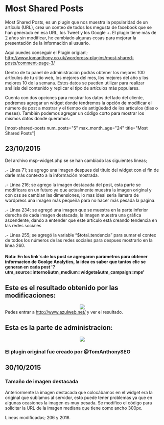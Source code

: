 <h1>Most Shared Posts</h1>

Most Shared Posts, es un plugin que nos muestra la popularidad de un artículo (URL), crea un conteo de todos los megusta de facebook que se han generado en esa URL, los Tweet y los Google +. El plugin tiene más de 2 años sin modificar, he cambiado algunas cosas para mejorar la presentación de la información al usuario.

Aqui puedes conseguir el Plugin origianl; http://www.tomanthony.co.uk/wordpress-plugins/most-shared-posts/comment-page-3/

Dentro de tu panel de administración podrás obtener los mejores 100 artículos de tu sitio web, los mejores del mes, los mejores del año y los mejores 10 de la semana. Estos datos se pueden utilizar para realizar análisis del contenido y replicar el tipo de artículos más populares. 

Cuenta con dos opciones para mostrar los datos del lado del cliente, podremos agregar un widget donde tendremos la opción de modificar el número de post a mostrar y el tiempo de antigüedad de los artículos (dias o meses). También podemos agregar un código corto para mostrar los mismos datos donde queramos:

[most-shared-posts num_posts="5" max_month_age="24" title="Most Shared Posts"]

<h2>23/10/2015</h2>
Del archivo msp-widget.php se se han cambiado las siguientes líneas;

.- Línea 71; se agrego una imagen despues del titulo del widget con el fin de darle más contexto a la información mostrada.

.- Línea 216; se agrego la imagen destacada del post, esta parte se modificara en un futuro ya que actualmente muestra la imagen original y con css se cambian las dimensiones, lo mas ideal seria llamara de wordpress una imagen más pequeña para no hacer más pesada la pagina. 

.- Línea 234; se agregó una imagen que se muestra en la parte inferior derecha de cada imagen destacada, la imagen muestra una gráfica ascendente, dando a entender que este artículo está creando tendencia en las redes sociales. 

.- Línea 255; se agregó la variable “$total_tendencia” para sumar el conteo de todos los números de las redes sociales para despues mostrarlo en la línea 260. 

<h4>Nota: En los link´s de los post se agregaron parámetros para obtener informacion de Goolge Analytics, la idea es saber que tantos clic se generan en cada post '?utm_source=interno&utm_medium=widgets&utm_campaign=mps'</h4>

<h2>Este es el resultado obtenido por las modificaciones:</h2>
<center><img src="http://www.azulweb.net/wp-content/uploads/2015/10/MSP.png"></center>
Pedes entrar a <a href="http://www.azulweb.net/">http://www.azulweb.net/</a> y ver el resultado.

<h2>Esta es la parte de administracion:</h2>
<center><img src="http://www.azulweb.net/wp-content/uploads/2015/10/MSP-ADMIN.png"></center>
<h3>El plugin original fue creado por @TomAnthonySEO</h3>

<h2>30/10/2015</h2>
<h3>Tamaño de imagen destacada</h3>
Anteriormente la imagen destacada que colocábamos en el widget era la original que subíamos al servidor, esto puede tener problemas ya que en algunas ocasiones la imagen es muy pesada. Se modifico el código para solicitar la URL de la imagen mediana que tiene como ancho 300px.

Lineas modificadas; 206 y 2018.

